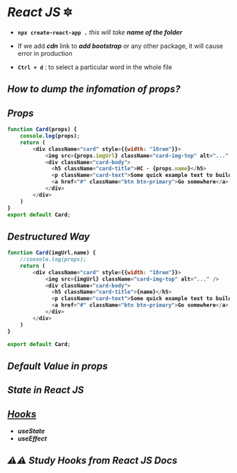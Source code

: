 # _React JS_ 🔯

- **`npx create-react-app .`**  _this will take **name of the folder**_

- If we add **_cdn_** link to **_add bootstrap_** or any other package, it will cause error in production 

- **`Ctrl + d`** : to select a particular word in the whole file

## _How to dump the infomation of props?_


## _Props_
<b>

```javascript
function Card(props) {
    console.log(props);
    return (
        <div className="card" style={{width: "18rem"}}>
            <img src={props.imgUrl} className="card-img-top" alt="..." />
            <div className="card-body">
              <h5 className="card-title">HC - {props.name}</h5>
              <p className="card-text">Some quick example text to build on the card title and make up the bulk of the card's content.</p>
              <a href="#" className="btn btn-primary">Go somewhere</a>
            </div>
        </div>
    )
}
export default Card;
```
</b>

## _Destructured Way_
<b>

```javascript
function Card(imgUrl,name) {
    //console.log(props);
    return (
        <div className="card" style={{width: "18rem"}}>
            <img src={imgUrl} className="card-img-top" alt="..." />
            <div className="card-body">
              <h5 className="card-title">{name}</h5>
              <p className="card-text">Some quick example text to build on the card title and make up the bulk of the card's content.</p>
              <a href="#" className="btn btn-primary">Go somewhere</a>
            </div>
        </div>
    )
}

export default Card;
```
</b>

## _Default Value in props_

## _State in React JS_

## _[Hooks](https://reactjs.org/docs/hooks-intro.html)_
  - _**useState**_
  - _**useEffect**_
  
## _⚠️⚠️ Study Hooks from React JS Docs_

